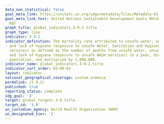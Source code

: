 ```yaml
---
data_non_statistical: false
goal_meta_link: https://unstats.un.org/sdgs/metadata/files/Metadata-03-09-02.pdf
goal_meta_link_text: United Nations Sustainable Development Goals Metadata (PDF 214
  KB)
graph_title: global_indicators.3-9-2.title
graph_type: line
indicator: 3.9.2
indicator_definition: The mortality rate attributed to unsafe water, unsafe sanitation
  and lack of hygiene (exposure to unsafe Water, Sanitation and Hygiene for All (WASH)
  services) as defined as the number of deaths from unsafe water, unsafe sanitation
  and lack of hygiene (exposure to unsafe WASH services) in a year, divided by the
  population, and multiplied by 1,000,000.
indicator_name: global_indicators.3-9-2.title
indicator_sort_order: 03-09-02
layout: indicator
national_geographical_coverage: custom.armenia
permalink: /3-9-2/
published: true
reporting_status: complete
sdg_goal: '3'
target: global_targets.3-9.title
target_id: '3.9'
un_custodian_agency: World Health Organisation (WHO)
un_designated_tier: '1'
---
```


